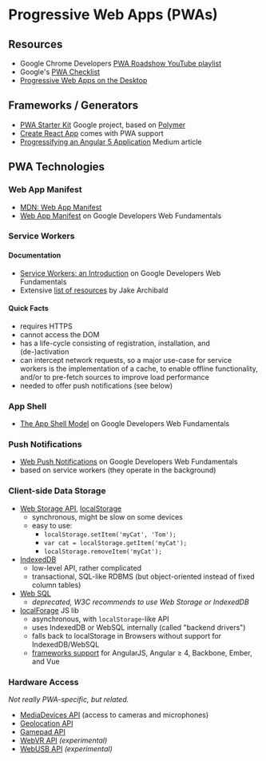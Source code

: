 # Progressive Web Apps (PWAs)

## Resources

* Google Chrome Developers [PWA Roadshow YouTube playlist](https://www.youtube.com/playlist?list=PLNYkxOF6rcICnIOm4cfylT0-cEfytBtYt&disable_polymer=true)
* Google's [PWA Checklist](https://developers.google.com/web/progressive-web-apps/checklist)
* [Progressive Web Apps on the Desktop](https://developers.google.com/web/updates/2018/05/dpwa)

## Frameworks / Generators

* [PWA Starter Kit](https://github.com/Polymer/pwa-starter-kit) Google project,
  based on [Polymer](https://www.polymer-project.org/)
* [Create React App](https://github.com/facebook/create-react-app/blob/master/packages/react-scripts/template/README.md#making-a-progressive-web-app)
  comes with PWA support
* [Progressifying an Angular 5 Application](https://medium.com/@nsmirnova/creating-pwa-with-angular-5-part-2-progressifying-the-application-449e3a706129)
  Medium article

## PWA Technologies

### Web App Manifest

* [MDN: Web App Manifest](https://developer.mozilla.org/en-US/docs/Web/Manifest)
* [Web App Manifest](https://developers.google.com/web/fundamentals/web-app-manifest/)
  on Google Developers Web Fundamentals

### Service Workers

#### Documentation

* [Service Workers: an Introduction](https://developers.google.com/web/fundamentals/primers/service-workers/)
  on Google Developers Web Fundamentals
* Extensive [list of resources](https://jakearchibald.github.io/isserviceworkerready/resources.html#moar)
  by Jake Archibald

#### Quick Facts

* requires HTTPS
* cannot access the DOM
* has a life-cycle consisting of registration, installation, and (de-)activation
* can intercept network requests, so a major use-case for service workers is the
  implementation of a cache, to enable offline functionality, and/or to pre-fetch
  sources to improve load performance
* needed to offer push notifications (see below)

### App Shell

* [The App Shell Model](https://developers.google.com/web/fundamentals/architecture/app-shell)
  on Google Developers Web Fundamentals

### Push Notifications

* [Web Push Notifications](https://developers.google.com/web/fundamentals/push-notifications/)
  on Google Developers Web Fundamentals
* based on service workers (they operate in the background)

### Client-side Data Storage

* [Web Storage API](https://developer.mozilla.org/en-US/docs/Web/API/Web_Storage_API/Using_the_Web_Storage_API),
  [localStorage](https://developer.mozilla.org/en-US/docs/Web/API/Window/localStorage)
  * synchronous, might be slow on some devices
  * easy to use:
    * `localStorage.setItem('myCat', 'Tom');`
    * `var cat = localStorage.getItem('myCat');`
    * `localStorage.removeItem('myCat');`
* [IndexedDB](https://developer.mozilla.org/en-US/docs/Web/API/IndexedDB_API)
  * low-level API, rather complicated
  * transactional, SQL-like RDBMS (but object-oriented instead of fixed column tables)
* [Web SQL](https://www.w3.org/TR/webdatabase/)
  * *deprecated, W3C recommends to use Web Storage or IndexedDB*
* [localForage](https://localforage.github.io/localForage/) JS lib
  * asynchronous, with `localStorage`-like API
  * uses IndexedDB or WebSQL internally (called "backend drivers")
  * falls back to localStorage in Browsers without support for IndexedDB/WebSQL
  * [frameworks support](https://github.com/localForage/localForage#framework-support)
     for AngularJS, Angular ≥ 4, Backbone, Ember, and Vue

### Hardware Access

*Not really PWA-specific, but related.*

* [MediaDevices API](https://developer.mozilla.org/en-US/docs/Web/API/MediaDevices)
  (access to cameras and microphones)
* [Geolocation API](https://developer.mozilla.org/en-US/docs/Web/API/Geolocation)
* [Gamepad API](https://developer.mozilla.org/en-US/docs/Web/API/Gamepad)
* [WebVR API](https://developer.mozilla.org/en-US/docs/Web/API/WebVR_API) *(experimental)*
* [WebUSB API](https://developer.mozilla.org/en-US/docs/Web/API/USB) *(experimental)*